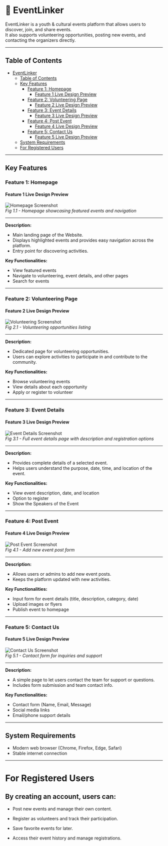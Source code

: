 # 📌 EventLinker

EventLinker is a youth & cultural events platform that allows users to discover, join, and share events.  
It also supports volunteering opportunities, posting new events, and contacting the organizers directly.

---

## Table of Contents

- [EventLinker](#eventlinker)
  - [Table of Contents](#table-of-contents)
  - [Key Features](#key-features)
    - [Feature 1: Homepage](#feature-1-homepage)
      - [Feature 1 Live Design Preview](#feature-1-live-design-preview)
    - [Feature 2: Volunteering Page](#feature-2-Volunteering-page)
      - [Feature 2 Live Design Preview](#feature-2-live-design-preview)
    - [Feature 3: Event Details](#feature-3-event-details)
      - [Feature 3 Live Design Preview](#feature-3-live-design-preview)
    - [Feature 4: Post Event](#feature-4-post-event)
      - [Feature 4 Live Design Preview](#feature-4-live-design-preview)
    - [Feature 5: Contact Us](#feature-5-contact-us)
      - [Feature 5 Live Design Preview](#feature-5-live-design-preview)
  - [System Requirements](#system-requirements)
  - [For Registered Users](#for-registered-users)

---

## Key Features

### Feature 1: Homepage

#### Feature 1 Live Design Preview
![Homepage Screenshot](./img/home.jpg)  
*Fig 1.1 - Homepage showcasing featured events and navigation*

---

**Description:**  
- Main landing page of the Website.  
- Displays highlighted events and provides easy navigation across the platform.  
- Entry point for discovering activities.

**Key Functionalities:**
- View featured events
- Navigate to volunteering, event details, and other pages
- Search for events

---

### Feature 2: Volunteering Page

#### Feature 2 Live Design Preview
![Volunteering Screenshot](img/volunteering.jpg)  
*Fig 2.1 - Volunteering opportunities listing*

---

**Description:**  
- Dedicated page for volunteering opportunities.  
- Users can explore activities to participate in and contribute to the community.

**Key Functionalities:**
- Browse volunteering events
- View details about each opportunity
- Apply or register to volunteer

---

### Feature 3: Event Details

#### Feature 3 Live Design Preview
![Event Details Screenshot](./img/eventdetails.png)  
*Fig 3.1 - Full event details page with description and registration options*

---

**Description:**  
- Provides complete details of a selected event.  
- Helps users understand the purpose, date, time, and location of the event.

**Key Functionalities:**
- View event description, date, and location
- Option to register
- Show the Speakers of the Event

---

### Feature 4: Post Event

#### Feature 4 Live Design Preview
![Post Event Screenshot](./img/post-event.png)  
*Fig 4.1 - Add new event post form*

---

**Description:**  
- Allows users or admins to add new event posts.  
- Keeps the platform updated with new activities.

**Key Functionalities:**
- Input form for event details (title, description, category, date)
- Upload images or flyers
- Publish event to homepage

---

### Feature 5: Contact Us

#### Feature 5 Live Design Preview
![Contact Us Screenshot](./img/contact.png)  
*Fig 5.1 - Contact form for inquiries and support*

---

**Description:**  
- A simple page to let users contact the team for support or questions.  
- Includes form submission and team contact info.

**Key Functionalities:**
- Contact form (Name, Email, Message)
- Social media links
- Email/phone support details

---

## System Requirements

- Modern web browser (Chrome, Firefox, Edge, Safari)
- Stable internet connection

---
# For Registered Users

## By creating an account, users can:

- Post new events and manage their own content.

- Register as volunteers and track their participation.

- Save favorite events for later.

- Access their event history and manage registrations.